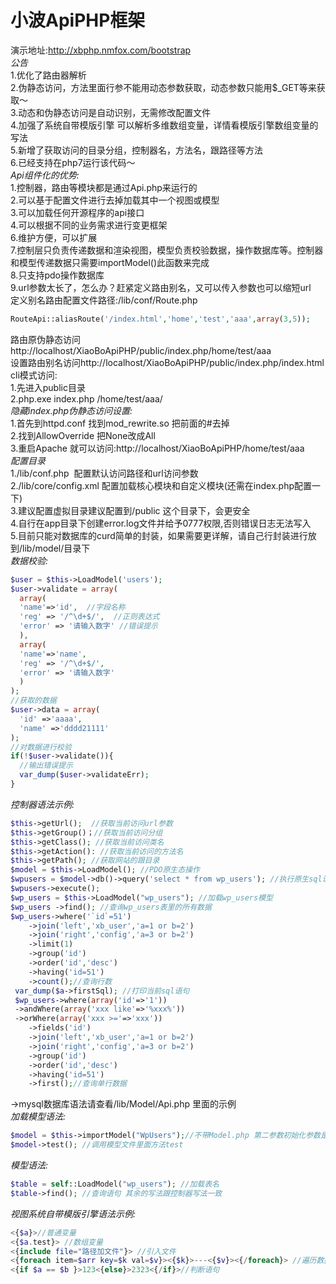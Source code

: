 小波ApiPHP框架
=============
演示地址:http://xbphp.nmfox.com/bootstrap  
*公告*  
1.优化了路由器解析  
2.伪静态访问，方法里面行参不能用动态参数获取，动态参数只能用$_GET等来获取～  
3.动态和伪静态访问是自动识别，无需修改配置文件  
4.加强了系统自带模版引擎 可以解析多维数组变量，详情看模版引擎数组变量的写法  
5.新增了获取访问的目录分组，控制器名，方法名，跟路径等方法  
6.已经支持在php7运行该代码～  
*Api组件化的优势:*  
1.控制器，路由等模块都是通过Api.php来运行的  
2.可以基于配置文件进行去掉加载其中一个视图或模型  
3.可以加载任何开源程序的api接口  
4.可以根据不同的业务需求进行变更框架  
6.维护方便，可以扩展  
7.控制层只负责传递数据和渲染视图，模型负责校验数据，操作数据库等。控制器和模型传递数据只需要importModel()此函数来完成  
8.只支持pdo操作数据库  
9.url参数太长了，怎么办？赶紧定义路由别名，又可以传入参数也可以缩短url  
定义别名路由配置文件路径:/lib/conf/Route.php
```PHP
RouteApi::aliasRoute('/index.html','home','test','aaa',array(3,5));
```		
路由原伪静态访问http://localhost/XiaoBoApiPHP/public/index.php/home/test/aaa  
设置路由别名访问http://localhost/XiaoBoApiPHP/public/index.php/index.html  
cli模式访问:  
1.先进入public目录  
2.php.exe index.php /home/test/aaa/  
*隐藏index.php伪静态访问设置:*  
1.首先到httpd.conf 找到mod_rewrite.so 把前面的#去掉  
2.找到AllowOverride 把None改成All  
3.重启Apache 就可以访问:http://localhost/XiaoBoApiPHP/home/test/aaa  
*配置目录*  
1./lib/conf.php  配置默认访问路径和url访问参数  
2./lib/core/config.xml 配置加载核心模块和自定义模块(还需在index.php配置一下)  
3.建议配置虚拟目录建议配置到/public 这个目录下，会更安全  
4.自行在app目录下创建error.log文件并给予0777权限,否则错误日志无法写入  
5.目前只能对数据库的curd简单的封装，如果需要更详解，请自己行封装进行放到/lib/model/目录下  
*数据校验:*		
```PHP
$user = $this->LoadModel('users');
$user->validate = array(
  array(
  'name'=>'id',  //字段名称
  'reg' => '/^\d+$/',  //正则表达式
  'error' => '请输入数字' //错误提示
  ),
  array(
  'name'=>'name', 
  'reg' => '/^\d+$/',
  'error' => '请输入数字'
  )
);
//获取的数据
$user->data = array(
  'id' =>'aaaa',
  'name' =>'dddd21111'
);
//对数据进行校验
if(!$user->validate()){
  //输出错误提示
  var_dump($user->validateErr);
}
```			
*控制器语法示例:*		
```PHP
$this->getUrl();  //获取当前访问url参数		
$this->getGroup()；//获取当前访问分组		
$this->getClass(); //获取当前访问类名		
$this->getAction(): //获取当前访问的方法名		
$this->getPath(); //获取网站的跟目录		
$model = $this->LoadModel(); //PDO原生态操作	
$wpusers = $model->db()->query('select * from wp_users'); //执行原生sql语句写法		
$wpusers->execute();		
$wp_users = $this->LoadModel("wp_users"); //加载wp_users模型		
$wp_users ->find(); //查询wp_users表里的所有数据		
$wp_users->where('`id`=51')			
 	->join('left','xb_user','a=1 or b=2')		
 	->join('right','config','a=3 or b=2')		
 	->limit(1)		
 	->group('id')		
 	->order('id','desc')		
 	->having('id=51')		
 	->count();//查询行数		
 var_dump($a->firstSql); //打印当前sql语句		
 $wp_users->where(array('id'=>'1'))
 ->andWhere(array('xxx like'=>'%xxx%'))
 ->orWhere(array('xxx >='=>'xxx'))		
 	->fields('id')		
 	->join('left','xb_user','a=1 or b=2')		
 	->join('right','config','a=3 or b=2')		
 	->group('id')		
 	->order('id','desc')		
 	->having('id=51')		
 	->first();//查询单行数据			
```		
->mysql数据库语法请查看/lib/Model/Api.php 里面的示例		
*加载模型语法:*			
```PHP	
$model = $this->importModel("WpUsers");//不带Model.php 第二参数初始化参数是数组，第三个参数默认初始化方法名				
$model->test(); //调用模型文件里面方法test		
```		
*模型语法:*				
```PHP
$table = self::LoadModel("wp_users"); //加载表名		
$table->find(); //查询语句 其余的写法跟控制器写法一致	
```			
*视图系统自带模版引擎语法示例:*  
```PHP
<{$a}>//普通变量    
<{$a.test}> //数组变量  
<{include file="路径加文件"}> //引入文件  
<{foreach item=$arr key=$k val=$v}><{$k}>---<{$v}><{/foreach}> //遍历数据  
<{if $a == $b }>123<{else}>2323<{/if}>//判断语句  
```  
